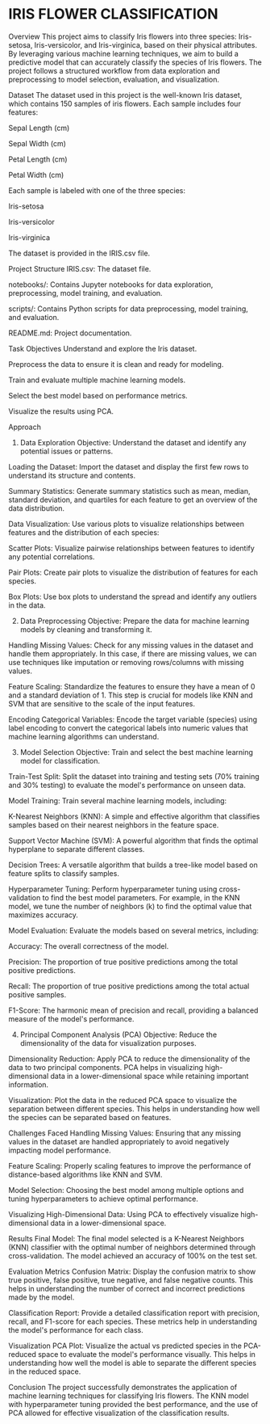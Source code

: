 # IRIS FLOWER CLASSIFICATION
Overview
This project aims to classify Iris flowers into three species: Iris-setosa, Iris-versicolor, and Iris-virginica, based on their physical attributes. By leveraging various machine learning techniques, we aim to build a predictive model that can accurately classify the species of Iris flowers. The project follows a structured workflow from data exploration and preprocessing to model selection, evaluation, and visualization.

Dataset
The dataset used in this project is the well-known Iris dataset, which contains 150 samples of iris flowers. Each sample includes four features:

Sepal Length (cm)

Sepal Width (cm)

Petal Length (cm)

Petal Width (cm)

Each sample is labeled with one of the three species:

Iris-setosa

Iris-versicolor

Iris-virginica

The dataset is provided in the IRIS.csv file.

Project Structure
IRIS.csv: The dataset file.

notebooks/: Contains Jupyter notebooks for data exploration, preprocessing, model training, and evaluation.

scripts/: Contains Python scripts for data preprocessing, model training, and evaluation.

README.md: Project documentation.

Task Objectives
Understand and explore the Iris dataset.

Preprocess the data to ensure it is clean and ready for modeling.

Train and evaluate multiple machine learning models.

Select the best model based on performance metrics.

Visualize the results using PCA.

Approach
1. Data Exploration
Objective: Understand the dataset and identify any potential issues or patterns.

Loading the Dataset: Import the dataset and display the first few rows to understand its structure and contents.

Summary Statistics: Generate summary statistics such as mean, median, standard deviation, and quartiles for each feature to get an overview of the data distribution.

Data Visualization: Use various plots to visualize relationships between features and the distribution of each species:

Scatter Plots: Visualize pairwise relationships between features to identify any potential correlations.

Pair Plots: Create pair plots to visualize the distribution of features for each species.

Box Plots: Use box plots to understand the spread and identify any outliers in the data.

2. Data Preprocessing
Objective: Prepare the data for machine learning models by cleaning and transforming it.

Handling Missing Values: Check for any missing values in the dataset and handle them appropriately. In this case, if there are missing values, we can use techniques like imputation or removing rows/columns with missing values.

Feature Scaling: Standardize the features to ensure they have a mean of 0 and a standard deviation of 1. This step is crucial for models like KNN and SVM that are sensitive to the scale of the input features.

Encoding Categorical Variables: Encode the target variable (species) using label encoding to convert the categorical labels into numeric values that machine learning algorithms can understand.

3. Model Selection
Objective: Train and select the best machine learning model for classification.

Train-Test Split: Split the dataset into training and testing sets (70% training and 30% testing) to evaluate the model's performance on unseen data.

Model Training: Train several machine learning models, including:

K-Nearest Neighbors (KNN): A simple and effective algorithm that classifies samples based on their nearest neighbors in the feature space.

Support Vector Machine (SVM): A powerful algorithm that finds the optimal hyperplane to separate different classes.

Decision Trees: A versatile algorithm that builds a tree-like model based on feature splits to classify samples.

Hyperparameter Tuning: Perform hyperparameter tuning using cross-validation to find the best model parameters. For example, in the KNN model, we tune the number of neighbors (k) to find the optimal value that maximizes accuracy.

Model Evaluation: Evaluate the models based on several metrics, including:

Accuracy: The overall correctness of the model.

Precision: The proportion of true positive predictions among the total positive predictions.

Recall: The proportion of true positive predictions among the total actual positive samples.

F1-Score: The harmonic mean of precision and recall, providing a balanced measure of the model's performance.

4. Principal Component Analysis (PCA)
Objective: Reduce the dimensionality of the data for visualization purposes.

Dimensionality Reduction: Apply PCA to reduce the dimensionality of the data to two principal components. PCA helps in visualizing high-dimensional data in a lower-dimensional space while retaining important information.

Visualization: Plot the data in the reduced PCA space to visualize the separation between different species. This helps in understanding how well the species can be separated based on features.

Challenges Faced
Handling Missing Values: Ensuring that any missing values in the dataset are handled appropriately to avoid negatively impacting model performance.

Feature Scaling: Properly scaling features to improve the performance of distance-based algorithms like KNN and SVM.

Model Selection: Choosing the best model among multiple options and tuning hyperparameters to achieve optimal performance.

Visualizing High-Dimensional Data: Using PCA to effectively visualize high-dimensional data in a lower-dimensional space.

Results
Final Model: The final model selected is a K-Nearest Neighbors (KNN) classifier with the optimal number of neighbors determined through cross-validation. The model achieved an accuracy of 100% on the test set.

Evaluation Metrics
Confusion Matrix: Display the confusion matrix to show true positive, false positive, true negative, and false negative counts. This helps in understanding the number of correct and incorrect predictions made by the model.

Classification Report: Provide a detailed classification report with precision, recall, and F1-score for each species. These metrics help in understanding the model's performance for each class.

Visualization
PCA Plot: Visualize the actual vs predicted species in the PCA-reduced space to evaluate the model's performance visually. This helps in understanding how well the model is able to separate the different species in the reduced space.

Conclusion
The project successfully demonstrates the application of machine learning techniques for classifying Iris flowers. The KNN model with hyperparameter tuning provided the best performance, and the use of PCA allowed for effective visualization of the classification results.



